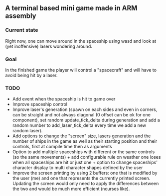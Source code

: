 
## A terminal based mini game made in ARM assembly
### Current state
Right now, one can move around in the spaceship using wasd and look at (yet inoffensive) lasers wondering around.

### Goal
In the finished game the player will control a "spacecraft" and will have to avoid being hit by a laser.


### TODO
- Add event when the spaceship is hit to game over
- Improve spaceship control
- Improve laser's generation (spawn on each sides and even in corners, can be straight and not always diagonal (0 offset can be ok for one component), set random update\_tick\_delta during generation and add a random number to add\_laser\_tick\_delta every time we add a new random laser).
- Add options to change the "screen" size, lasers generation and the number of ships in the game as well as their starting position and their controls, first at compile time then as arguments
- Option to add multiple spaceships with different or the same controls (so the same movements) + add configurable rule on weather one loses when all spaceships are hit or just one + option to change spaceships' character display to multi character shapes defined by the user
- Improve the screen printing by using 2 buffers: one that is modified by the user (me) and one that represents the currently printed screen. Updating the screen would only need to apply the differences between the two and would be much more efficient (ncurses like).
